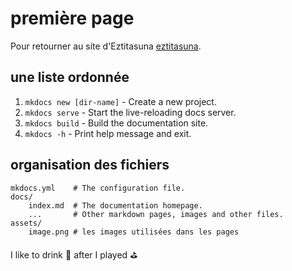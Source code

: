 # première page

Pour retourner au site d'Eztitasuna [eztitasuna](https://eztitasuna.fr).

## une liste ordonnée

1. `mkdocs new [dir-name]` - Create a new project.
2. `mkdocs serve` - Start the live-reloading docs server.
3. `mkdocs build` - Build the documentation site.
4. `mkdocs -h` - Print help message and exit.

## organisation des fichiers

    mkdocs.yml    # The configuration file.
    docs/
        index.md  # The documentation homepage.
        ...       # Other markdown pages, images and other files.
    assets/
        image.png # les images utilisées dans les pages

I like to drink :beer: after I played :golf:
